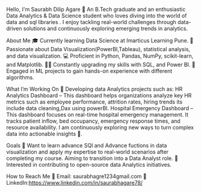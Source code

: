 
Hello, I'm Saurabh Dilip Agare 👋 An B.Tech graduate and an enthusiastic Data Analytics & Data Science student who loves diving into the world of data and sql libraries . I enjoy tackling real-world challenges through data-driven solutions and continuously exploring emerging trends in analytics.

About Me 🎓 Currently learning Data Science at Imarticus Learning Pune. 🔢 Passionate about Data Visualization(PowerBI,Tableau), statistical analysis, and data visualization. 💻 Proficient in Python, Pandas, NumPy, scikit-learn, and Matplotlib. 👨‍💻 Constantly upgrading my skills with SQL, and Power BI. 🤖 Engaged in ML projects to gain hands-on experience with different algorithms.

What I’m Working On 🌱 Developing data Analytics projects such as: HR Analytics Dashboard – This dashboard helps organizations analyze key HR metrics such as employee performance, attrition rates, hiring trends its include data cleaning,Dax using powerBI.
Hospital Emergency Dashboard – This dashboard focuses on real-time hospital emergency management. It tracks patient inflow, bed occupancy, emergency response times, and resource availability. I am continuously exploring new ways to turn complex data into actionable insights 🚀.

Goals 🚀 Want to learn advance SQl and Advance fuctions in data visualization and apply my expertise to real-world scenarios after completing my course. Aiming to transition into a Data Analyst role. 🤝 Interested in contributing to open-source data Analytics initiatives.

How to Reach Me 📧 Email: saurabhagre1234gmail.com 💼 LinkedIn:https://www.linkedin.com/in/saurabhagare78/

